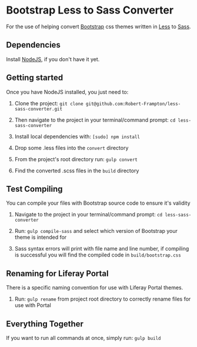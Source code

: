 Bootstrap Less to Sass Converter
===================
For the use of helping convert [Bootstrap](http://getbootstrap.com/) css themes written in [Less](http://lesscss.org/) to [Sass](http://sass-lang.com/).

## Dependencies

Install [NodeJS](https://github.com/bevry/community/wiki/Installing-Node), if you don't have it yet.

## Getting started

Once you have NodeJS installed, you just need to:

1. Clone the project: `git clone git@github.com:Robert-Frampton/less-sass-converter.git`

2. Then navigate to the project in your terminal/command prompt: `cd less-sass-converter`

3. Install local dependencies with: `[sudo] npm install`

4. Drop some .less files into the `convert` directory

5. From the project's root directory run: `gulp convert`

6. Find the converted .scss files in the `build` directory

## Test Compiling

You can compile your files with Bootstrap source code to ensure it's validity

1. Navigate to the project in your terminal/command prompt: `cd less-sass-converter`

2. Run: `gulp compile-sass` and select which version of Bootstrap your theme is intended for

3. Sass syntax errors will print with file name and line number, if compiling is successful you will find the compiled code in `build/bootstrap.css`

## Renaming for Liferay Portal

There is a specific naming convention for use with Liferay Portal themes.

1. Run: `gulp rename` from project root directory to correctly rename files for use with Portal

## Everything Together

If you want to run all commands at once, simply run: `gulp build`
